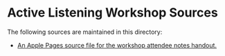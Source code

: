 # Active Listening Workshop Sources

The following sources are maintained in this directory:

* [An Apple Pages source file for the workshop attendee notes handout.](./Soft%20Skills%20for%20Technical%20Teams%20-%20Active%20Listening.pages)

